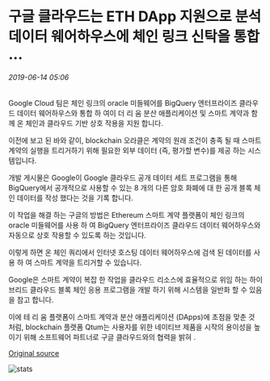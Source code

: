 # 구글 클라우드는 ETH DApp 지원으로 분석 데이터 웨어하우스에 체인 링크 신탁을 통합 ...

###### 2019-06-14 05:06

Google Cloud 팀은 체인 링크의 oracle 미들웨어를 BigQuery 엔터프라이즈 클라우드 데이터 웨어하우스와 통합 하 여이 더 리 움 분산 애플리케이션 및 스마트 계약과 함께 온 체인과 클라우드 기반 상호 작용을 지원 합니다.

이전에 보고 된 바와 같이, blockchain 오라클은 계약의 원래 조건이 충족 될 때 스마트 계약의 실행을 트리거하기 위해 필요한 외부 데이터 (즉, 평가할 변수)를 제공 하는 시스템입니다.

개발 게시물은 Google이 Google 클라우드 공개 데이터 세트 프로그램을 통해 BigQuery에서 공개적으로 사용할 수 있는 8 개의 다른 암호 화폐에 대 한 공개 블록 체인 데이터를 작성 했다는 것을 기록 합니다.

이 작업을 해결 하는 구글의 방법은 Ethereum 스마트 계약 플랫폼이 체인 링크의 oracle 미들웨어를 사용 하 여 BigQuery 엔터프라이즈 클라우드 데이터 웨어하우스와 자동으로 상호 작용할 수 있도록 하는 것입니다.

이렇게 하면 온 체인 쿼리에서 인터넷 호스팅 데이터 웨어하우스에 검색 된 데이터를 사용 하 여 스마트 계약을 트리거할 수 있습니다.

Google은 스마트 계약이 복잡 한 작업을 클라우드 리소스에 효율적으로 위임 하는 하이브리드 클라우드 블록 체인 응용 프로그램을 개발 하기 위해 시스템을 일반화 할 수 있음을 참고 합니다.

이에 테 리 움 플랫폼이 스마트 계약과 분산 애플리케이션 (DApps)에 초점을 맞춘 것 처럼, blockchain 플랫폼 Qtum는 사용자를 위한 네이티브 제품을 시작의 용이성을 높이기 위해 소프트웨어 파트너로 구글 클라우드와의 협력을 밝혀 .

[Original source](https://cointelegraph.com/news/google-cloud-integrates-chainlink-oracles-in-analytics-data-warehouse-with-eth-dapp-support)

![stats](https://c.statcounter.com/11760860/0/a89fa40b/1/ "stats")